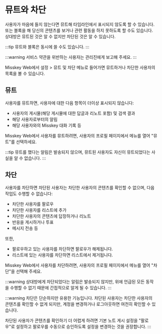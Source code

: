 # 뮤트와 차단
사용자가 마음에 들지 않는다면 뮤트해 타임라인에서 표시되지 않도록 할 수 있습니다.
또는 블록을 해 당신의 콘텐츠를 보거나 관련 활동을 하지 못하도록 할 수도 있습니다.
상대방은 뮤트된 것은 알 수 없지만 차단된 것은 알 수 있습니다.

:::tip
뮤트와 블록은 동시에 쓸 수도 있습니다.
:::

:::warning
서비스 약관을 위반하는 사용자는 관리진에게 보고해 주세요.
:::

Misskey Web에서 설정 > 뮤트 및 차단 메뉴로 들어가면 뮤트하거나 차단한 사용자의 목록을 볼 수 있습니다.

## 뮤트
사용자를 뮤트하면, 사용자에 대한 다음 항목이 더이상 표시되지 않습니다:
- 사용자의 게시물(해당 게시물에 대한 답글과 리노트 포함) 및 검색 결과
- 해당 사용자로부터의 알림
- 해당 사용자와의 Misskey 대화 기록 등

Misskey Web에서 사용자를 뮤트하려면, 사용자의 프로필 페이지에서 메뉴를 열어 "뮤트"를 선택하세요.

:::tip
뮤트를 했다는 알림은 발송되지 않으며, 뮤트된 사용자도 자신이 뮤트되었다는 사실을 알 수 없습니다.
:::

## 차단
사용자를 차단하면 차단된 사용자는 차단한 사용자의 콘텐츠를 확인할 수 없으며, 다음 작업도 수행할 수 없습니다:
- 차단한 사용자를 팔로우
- 차단한 사용자를 리스트에 추가
- 차단한 사용자의 콘텐츠에 답장하거나 리노트
- 반응을 게시하거나 투표
- 메시지 전송 등

또한,
- 팔로우하고 있는 사용자를 차단하면 팔로우가 해제됩니다.
- 리스트에 있는 사용자를 차단하면 리스트에서 제거됩니다.

Misskey Web에서 사용자를 차단하려면, 사용자의 프로필 페이지에서 메뉴를 열어 "차단"을 선택해 주세요.

:::warning
상대방에게 차단되었다는 알림은 발송되지 않지만, 위에 언급된 모든 동작을 수행할 수 없기 때문에 간접적으로 알게 될 수 있습니다.
:::

:::warning
차단은 단순하지만 유용한 기능입니다. 차단된 사용자는 차단한 사용자의 콘텐츠를 확인할 수 없게 되지만, 계정을 변경하거나 로그아웃하면 여전히 확인할 수 있습니다.

차단된 사용자가 콘텐츠를 확인하기 더 어렵게 하려면 기본 노트 게시 설정을 "팔로우"로 설정하고 팔로우를 수동으로 승인하도록 설정을 변경하는 것을 권장합니다.
:::
